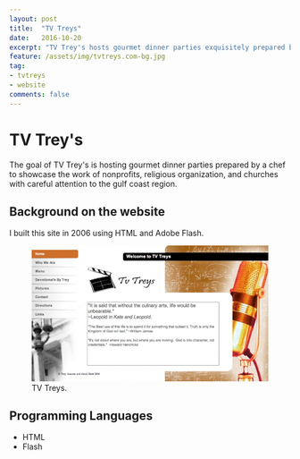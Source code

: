 ```yaml
---
layout: post
title:  "TV Treys"
date:   2016-10-20
excerpt: "TV Trey's hosts gourmet dinner parties exquisitely prepared by a chef to raise money for churches, religious organizations, and non-profits, in Southeast, Texas and beyond."
feature: /assets/img/tvtreys.com-bg.jpg
tag:
- tvtreys
- website
comments: false
---
```

<meta property="article:author" content="https://www.facebook.com/adamdjbrett" />

# TV Trey's

The goal of TV Trey's is hosting gourmet dinner parties prepared by a chef to showcase the work of nonprofits, religious organization, and churches with careful attention to the gulf coast region.

## Background on the website
I built this site in 2006 using HTML and Adobe Flash.

<figure>
	<a href="/assets/img/tvtreys.com-bg.jpg"><img src="/assets/img/tvtreys.com-bg-770x440.jpg"></a>
	<figcaption>TV Treys. </figcaption>
</figure>

## Programming Languages
* HTML
* Flash
